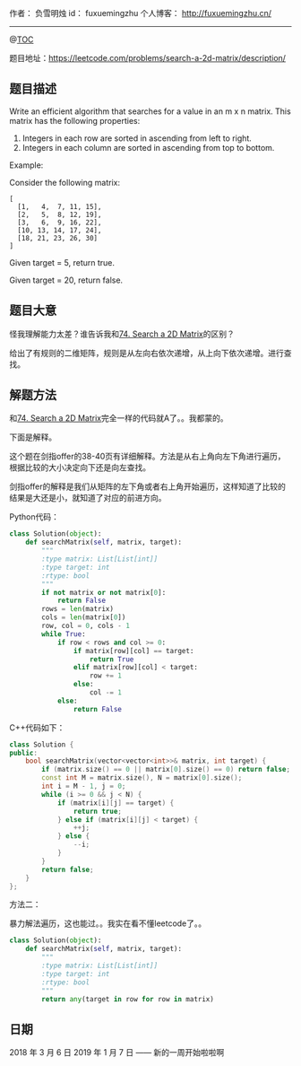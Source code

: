 
作者： 负雪明烛
id：	fuxuemingzhu
个人博客：	http://fuxuemingzhu.cn/

---
@[TOC](目录)

题目地址：https://leetcode.com/problems/search-a-2d-matrix/description/

## 题目描述

Write an efficient algorithm that searches for a value in an m x n matrix. This matrix has the following properties:

1. Integers in each row are sorted in ascending from left to right.
1. Integers in each column are sorted in ascending from top to bottom.

Example:

Consider the following matrix:

	[
	  [1,   4,  7, 11, 15],
	  [2,   5,  8, 12, 19],
	  [3,   6,  9, 16, 22],
	  [10, 13, 14, 17, 24],
	  [18, 21, 23, 26, 30]
	]

Given target = 5, return true.

Given target = 20, return false.
    
## 题目大意

怪我理解能力太差？谁告诉我和[74. Search a 2D Matrix][1]的区别？

给出了有规则的二维矩阵，规则是从左向右依次递增，从上向下依次递增。进行查找。

## 解题方法

和[74. Search a 2D Matrix][1]完全一样的代码就A了。。我都蒙的。

下面是解释。

这个题在剑指offer的38-40页有详细解释。方法是从右上角向左下角进行遍历，根据比较的大小决定向下还是向左查找。

剑指offer的解释是我们从矩阵的左下角或者右上角开始遍历，这样知道了比较的结果是大还是小，就知道了对应的前进方向。

Python代码：

```python
class Solution(object):
    def searchMatrix(self, matrix, target):
        """
        :type matrix: List[List[int]]
        :type target: int
        :rtype: bool
        """
        if not matrix or not matrix[0]:
            return False
        rows = len(matrix)
        cols = len(matrix[0])
        row, col = 0, cols - 1
        while True:
            if row < rows and col >= 0:
                if matrix[row][col] == target:
                    return True
                elif matrix[row][col] < target:
                    row += 1
                else:
                    col -= 1
            else:
                return False
```

C++代码如下：

```cpp
class Solution {
public:
    bool searchMatrix(vector<vector<int>>& matrix, int target) {
        if (matrix.size() == 0 || matrix[0].size() == 0) return false;
        const int M = matrix.size(), N = matrix[0].size();
        int i = M - 1, j = 0;
        while (i >= 0 && j < N) {
            if (matrix[i][j] == target) {
                return true;
            } else if (matrix[i][j] < target) {
                ++j;
            } else {
                --i;
            }
        }
        return false;
    }
};
```

方法二：

暴力解法遍历，这也能过。。我实在看不懂leetcode了。。

```python
class Solution(object):
    def searchMatrix(self, matrix, target):
        """
        :type matrix: List[List[int]]
        :type target: int
        :rtype: bool
        """
        return any(target in row for row in matrix)
```

## 日期

2018 年 3 月 6 日 
2019 年 1 月 7 日 —— 新的一周开始啦啦啊

  [1]: http://blog.csdn.net/fuxuemingzhu/article/details/79459200
